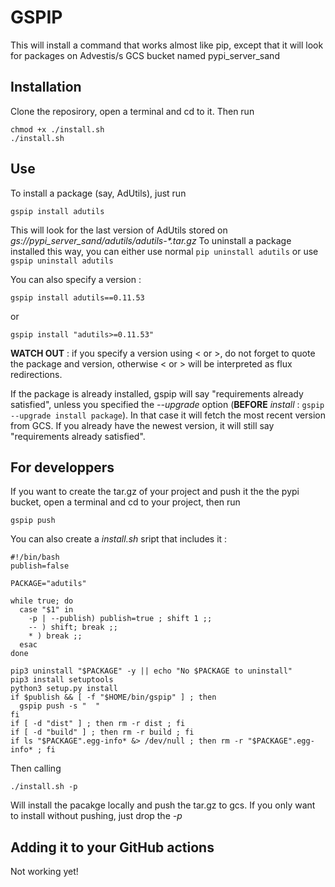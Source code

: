 # GSPIP

This will install a command that works almost like pip, except that it will look for packages on Advestis/s GCS
 bucket named pypi_server_sand
 
## Installation

Clone the reposirory, open a terminal and cd to it. Then run
```
chmod +x ./install.sh
./install.sh
```

## Use

To install a package (say, AdUtils), just run

```
gspip install adutils
```

This will look for the last version of AdUtils stored on *gs://pypi_server_sand/adutils/adutils-\*.tar.gz*
To uninstall a package installed this way, you can either use normal `pip uninstall adutils` or use `gspip uninstall
 adutils` 

You can also specify a version :

```
gspip install adutils==0.11.53
```

or

```
gspip install "adutils>=0.11.53"
```

**WATCH OUT** : if you specify a version using < or >, do not forget to quote the package and version, otherwise
 < or > will be interpreted as flux redirections.

If the package is already installed, gspip will say "requirements already satisfied", unless you specified the
 *--upgrade* option (**BEFORE** *install* : `gspip --upgrade install package`). In that case it will fetch the most
  recent version from GCS. If you already have the newest version, it will still say "requirements already satisfied".

## For developpers

If you want to create the tar.gz of your project and push it the the pypi bucket, open a terminal and cd to your
 project, then run
 
```
gspip push
```

You can also create a *install.sh* sript that includes it : 

```
#!/bin/bash
publish=false

PACKAGE="adutils"

while true; do
  case "$1" in
    -p | --publish) publish=true ; shift 1 ;;
    -- ) shift; break ;;
    * ) break ;;
  esac
done

pip3 uninstall "$PACKAGE" -y || echo "No $PACKAGE to uninstall"
pip3 install setuptools
python3 setup.py install
if $publish && [ -f "$HOME/bin/gspip" ] ; then
  gspip push -s "  "
fi
if [ -d "dist" ] ; then rm -r dist ; fi
if [ -d "build" ] ; then rm -r build ; fi
if ls "$PACKAGE".egg-info* &> /dev/null ; then rm -r "$PACKAGE".egg-info* ; fi
```

Then calling

```
./install.sh -p
```

Will install the pacakge locally and push the tar.gz to gcs. If you only want to install without pushing, just drop
 the *-p*
 
## Adding it to your GitHub actions

Not working yet!